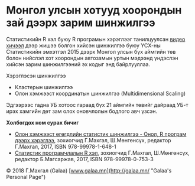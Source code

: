 # Монгол улсын хотууд хоорондын зай дээрх зарим шинжилгээ

Статистикийн R хэл буюу R програмын хэрэглээг танилцуулсан [видео хичээл](https://youtu.be/xhWQjEaRFEA) дээр жишээ болгон хийсэн шинжилгээ буюу ҮСХ-ны Статистикийн эмхэтгэл 2015 дээрх Монгол улсын бүх аймгийн төв болон нийслэл хот хоорондын автозамын уртын мэдээнд үндэслэн хийсэн зарим шинжилгээний эх кодыг энд байрлууллаа.

Хэрэглэсэн шинжилгээ

* Кластерын шинжилгээ
* Олон хэмжээст координатын шинжилгээ (Multidimensional Scaling)

Эдгээрээс гадна УБ хотоос гараад бүх 21 аймгийн төвийг дайраад УБ-т ирэх хамгийн дөт зам олох оновчлолын бодлого авч үзсэн.

**Холбогдох ном сурах бичиг**

* [Олон хэмжээст өгөгдлийн статистик шинжилгээ - Онол, R програм дээрх хэрэглээ](http://magadlal.mn/books/id-3.html), зохиогчид Г.Махгал, Ш.Мөнгөнсүх, редактор Г.Махгал, 2017, ISBN 978-99978-1-648-1
* [Статистик програмчлалын R хэл](http://magadlal.mn/books/id-2.html), зохиогчид Г.Махгал, Ш.Мөнгөнсүх, редактор Б.Магсаржав, 2017, ISBN 978-99978-0-753-3

© 2018 Г.Махгал (Galaa) [www.galaa.mn](http://galaa.mn/ "Galaa's Personal Page")

